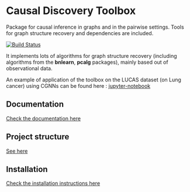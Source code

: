 # Causal Discovery Toolbox

Package for causal inference in graphs and in the pairwise settings. Tools for graph structure recovery and dependencies are included.

[![Build Status](https://travis-ci.com/Diviyan-Kalainathan/CausalDiscoveryToolbox.svg?branch=master)](https://travis-ci.com/Diviyan-Kalainathan/CausalDiscoveryToolbox)

It implements lots of algorithms for graph structure recovery (including algorithms from the __bnlearn__, __pcalg__ packages), mainly based out of observational data. 

An example of application of the toolbox on the LUCAS dataset (on Lung cancer) using CGNNs can be found here : [jupyter-notebook](LUCAS_example/Discovery_LUCAS.ipynb)

## Documentation

[Check the documentation here](documentation.md)

## Project structure

[See here](Specifications.md)

## Installation

[Check the installation instructions here](installation_instructions.md)
